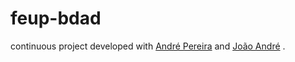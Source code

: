 # feup-bdad

continuous project developed with [André Pereira](https://github.com/Andrepereira2001) and [João André]() .
